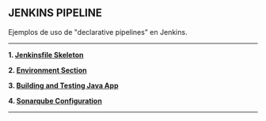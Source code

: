 JENKINS PIPELINE
-----------------------------------------------------------------------------------------------------------

Ejemplos de uso de "declarative pipelines" en Jenkins.

-----------------------------------------------------------------------------------------------------------

**1. [Jenkinsfile Skeleton](./skeleton/README.md)**

**2. [Environment Section](./maven/README.md)**

**3. [Building and Testing Java App](./build-app/README.md)**

**4. [Sonarqube Configuration](./sonarqube/README-SONARQUBE-CONFIGURATION.md)**

-----------------------------------------------------------------------------------------------------------